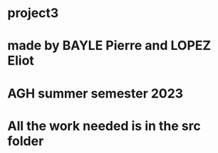 # project3
# made by BAYLE Pierre and LOPEZ Eliot
# AGH summer semester 2023
# All the work needed is in the src folder
